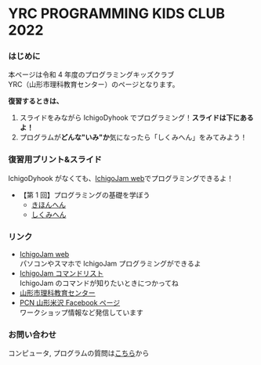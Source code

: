 # YRC PROGRAMMING KIDS CLUB 2022

### はじめに

本ページは令和 4 年度のプログラミングキッズクラブ  
YRC（山形市理科教育センター）のページとなります。

**復習するときは、**

1. スライドをみながら IchigoDyhook でプログラミング！**スライドは下にあるよ！**
2. プログラムが**どんな"いみ"か**気になったら「しくみへん」をみてみよう！

### 復習用プリント&スライド

IchigoDyhook がなくても、[IchigoJam web](https://fukuno.jig.jp/app/IchigoJam/)でプログラミングできるよ！  

- 【第 1 回】プログラミングの基礎を学ぼう  
   <!-- [[スライド(.pdf ファイル) 約 2MB]](https://online.pcn-ymgt-yonezawa.club/yrc/2020/slides/2020PKC_01.pdf)をみながら改造して自分だけ かわくだりゲームにしてみよう！ -->
  - [きほんへん](https://online.pcn-ymgt-yonezawa.club/yrc/2022/print/01.html)
  - [しくみへん](https://online.pcn-ymgt-yonezawa.club/yrc/2022/print/01logic.html)

### リンク

- [IchigoJam web](https://fukuno.jig.jp/app/IchigoJam/)  
  パソコンやスマホで IchigoJam プログラミングができるよ
- [IchigoJam コマンドリスト](https://ichigojam.net/IchigoJam.html)  
  IchigoJam のコマンドが知りたいときにつかってね
- [山形市理科教育センター](https://www.ymgt.ed.jp/rikacenter/YAMAGATASIRISE.html)
- [PCN 山形米沢 Facebook ページ](https://www.facebook.com/PCNYonezawa/)  
  ワークショップ情報など発信しています

### お問い合わせ

コンピュータ, プログラムの質問は[こちら](https://forms.gle/zTkj7jYU6FphiCTp9)から
